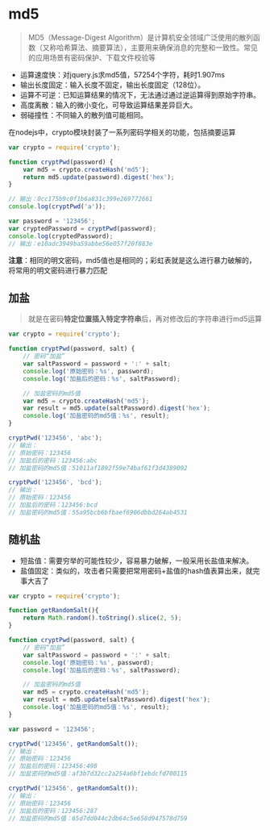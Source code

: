 # md5

> MD5（Message-Digest Algorithm）是计算机安全领域广泛使用的散列函数（又称哈希算法、摘要算法），主要用来确保消息的完整和一致性。常见的应用场景有密码保护、下载文件校验等

- 运算速度快：对jquery.js求md5值，57254个字符，耗时1.907ms
- 输出长度固定：输入长度不固定，输出长度固定（128位）。
- 运算不可逆：已知运算结果的情况下，无法通过通过逆运算得到原始字符串。
- 高度离散：输入的微小变化，可导致运算结果差异巨大。
- 弱碰撞性：不同输入的散列值可能相同。

在nodejs中，crypto模块封装了一系列密码学相关的功能，包括摘要运算

```js
var crypto = require('crypto');

function cryptPwd(password) {
    var md5 = crypto.createHash('md5');
    return md5.update(password).digest('hex');
}

// 输出：0cc175b9c0f1b6a831c399e269772661
console.log(cryptPwd('a'));

var password = '123456';
var cryptedPassword = cryptPwd(password);
console.log(cryptedPassword);
// 输出：e10adc3949ba59abbe56e057f20f883e
```

**注意**：相同的明文密码，md5值也是相同的；彩虹表就是这么进行暴力破解的，将常用的明文密码进行暴力匹配

## 加盐

> 就是在密码**特定位置插入特定字符串**后，再对修改后的字符串进行md5运算

```js
var crypto = require('crypto');

function cryptPwd(password, salt) {
    // 密码“加盐”
    var saltPassword = password + ':' + salt;
    console.log('原始密码：%s', password);
    console.log('加盐后的密码：%s', saltPassword);

    // 加盐密码的md5值
    var md5 = crypto.createHash('md5');
    var result = md5.update(saltPassword).digest('hex');
    console.log('加盐密码的md5值：%s', result);
}

cryptPwd('123456', 'abc');
// 输出：
// 原始密码：123456
// 加盐后的密码：123456:abc
// 加盐密码的md5值：51011af1892f59e74baf61f3d4389092

cryptPwd('123456', 'bcd');
// 输出：
// 原始密码：123456
// 加盐后的密码：123456:bcd
// 加盐密码的md5值：55a95bcb6bfbaef6906dbbd264ab4531
```

## 随机盐

- 短盐值：需要穷举的可能性较少，容易暴力破解，一般采用长盐值来解决。
- 盐值固定：类似的，攻击者只需要把常用密码+盐值的hash值表算出来，就完事大吉了

```js
var crypto = require('crypto');

function getRandomSalt(){
    return Math.random().toString().slice(2, 5);
}

function cryptPwd(password, salt) {
    // 密码“加盐”
    var saltPassword = password + ':' + salt;
    console.log('原始密码：%s', password);
    console.log('加盐后的密码：%s', saltPassword);

    // 加盐密码的md5值
    var md5 = crypto.createHash('md5');
    var result = md5.update(saltPassword).digest('hex');
    console.log('加盐密码的md5值：%s', result);
}

var password = '123456';

cryptPwd('123456', getRandomSalt());
// 输出：
// 原始密码：123456
// 加盐后的密码：123456:498
// 加盐密码的md5值：af3b7d32cc2a254a6bf1ebdcfd700115

cryptPwd('123456', getRandomSalt());
// 输出：
// 原始密码：123456
// 加盐后的密码：123456:287
// 加盐密码的md5值：65d7dd044c2db64c5e658d947578d759
```
